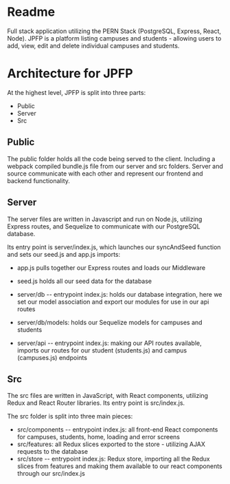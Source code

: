 # Readme

Full stack application utilizing the PERN Stack (PostgreSQL, Express, React, Node).
JPFP is a platform listing campuses and students - allowing users to add, view, edit and delete individual campuses and students.

# Architecture for JPFP

At the highest level, JPFP is split into three parts:

- Public
- Server
- Src

## Public

The public folder holds all the code being served to the client. Including a webpack compiled bundle.js file from our server and src folders.
Server and source communicate with each other and represent our frontend and backend functionality.

## Server

The server files are written in Javascript and run on Node.js, utilizing Express routes, and Sequelize to communicate with our PostgreSQL database.

Its entry point is server/index.js, which launches our syncAndSeed function and sets our seed.js and app.js imports:

- app.js pulls together our Express routes and loads our Middleware
- seed.js holds all our seed data for the database

- server/db -- entrypoint index.js: holds our database integration, here we set our model association and export our modules for use in our api routes
- server/db/models: holds our Sequelize models for campuses and students
- server/api -- entrypoint index.js: making our API routes available, imports our routes for our student (students.js) and campus (campuses.js) endpoints

## Src

The src files are written in JavaScript, with React components, utilizing Redux and React Router libraries.
Its entry point is src/index.js.

The src folder is split into three main pieces:

- src/components -- entrypoint index.js: all front-end React components for campuses, students, home, loading and error screens
- src/features: all Redux slices exported to the store - utilizing AJAX requests to the database
- src/store -- entrypoint index.js: Redux store, importing all the Redux slices from features and making them available to our react components through our src/index.js
